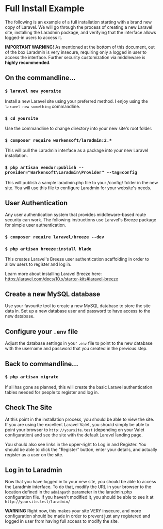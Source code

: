 # Full Install Example

The following is an example of a full installation starting with a brand new copy of Laravel. We will go through the 
process of creating a new Laravel site, installing the Laradmin package, and verifying that the interface allows 
logged-in users to access it.

**IMPORTANT WARNING!** As mentioned at the bottom of this document, out of the box Laradmin is very insecure, requiring
only a logged in user to access the interface. Further security customization via middleware is **highly recommended**. 

## On the commandline...

### `$ laravel new yoursite`

Install a new Laravel site using your preferred method. I enjoy using the `laravel new something` commandline.

### `$ cd yoursite`

Use the commandline to change directory into your new site's root folder.

### `$ composer require warkensoft/laradmin:2.*`

This will pull the Laradmin interface as a package into your new Laravel installation.

### `$ php artisan vendor:publish --provider="Warkensoft\Laradmin\Provider" --tag=config`

This will publish a sample laradmin.php file to your /config/ folder in the new site. You will use this file to 
configure Laradmin for your website's needs.

## User Authentication

Any user authentication system that provides middleware-based route security can work. The following instructions use 
Laravel's Breeze package for simple user authentication.

### `$ composer require laravel/breeze --dev`
### `$ php artisan breeze:install blade`

This creates Laravel's Breeze user authentication scaffolding in order to allow users to register and log in.

Learn more about installing Laravel Breeze here:
https://laravel.com/docs/10.x/starter-kits#laravel-breeze

## Create a new MySQL database

Use your favourite tool to create a new MySQL database to store the site data in. Set up a new database user and 
password to have access to the new database.

## Configure your `.env` file

Adjust the database settings in your `.env` file to point to the new database with the username and password that you
created in the previous step.

##  Back to commandline...

### `$ php artisan migrate`

If all has gone as planned, this will create the basic Laravel authentication tables needed for people to register and
log in. 

## Check The Site

At this point in the installation process, you should be able to view the site. If you are using the excellent 
Laravel Valet, you should simply be able to point your browser to `http://yoursite.test` (depending on your Valet 
configuration) and see the site with the default Laravel landing page.

You should also see links in the upper-right to Log in and Register. You should be able to click the "Register" button, 
enter your details, and actually register as a user on the site.

## Log in to Laradmin

Now that you have logged in to your new site, you should be able to access the Laradmin interface. To do that, modify the 
URL in your browser to the location defined in the `adminpath` parameter in the laradmin.php configuration file. If you 
haven't modified it, you should be able to see it at `http://yoursite.test/laradmin/`

**WARNING** Right now, this makes your site VERY insecure, and more configuration should be made in order to prevent
just any registered and logged in user from having full access to modify the site.